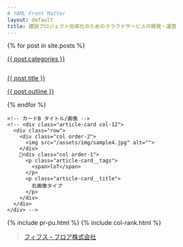 ```yaml
---
# YAML Front Matter
layout: default
title: 建設プロジェクト効率化のためのクラウドサービスの開発・運営
---
```


<!-- メインカラム -->

<div class="col-12 col-sm-7 col-md maincol">

  <!-- メインカラム中身 -->

  <div class="row">

  <!-- カードA 画像-タイトル-導入分 -->
  {% for post in site.posts %}
  <div class="pickup article-card col-12">
    <p class="article-card__tags">
      <a class="inlink" href="{{ site.url }}/{{ post.categories }}.html">{{ post.categories }}</a>
    </p>
    <a href="{{ post.url }}">
    <img src="{{ post.image }}" alt="">
    <p class="article-card__title">
      {{ post.title }}
    </p>
    <p class="article-card__info">
      {{ post.outline }}
    </p>
    </a>
  </div>
  {% endfor %}

    <!-- カードB タイトル/画像 -->
    <!-- <div class="article-card col-12">
      <div class="row">
        <div class="col order-2">
          <img src="/assets/img/sample4.jpg" alt="">
        </div>
        <div class="col order-1">
          <p class="article-card__tags">
            <span>loT</span>
          </p>
          <p class="article-card__title">
            右画像タイプ
          </p>
        </div>
      </div>
    </div> -->

  </div>
  <!-- //メインカラム中身 -->

</div>
<!-- //メインカラム 終了-->

<!-- 右カラム -->

<div class="col-sm-5 col-md-4 d-none d-sm-block subcol-right">
  <!-- 右カラム中身 -->
  <div class="row mt-15">

  {% include pr-pu.html %}
  {% include col-rank.html %}

  <div class="w-100"></div>
  <div class="col-12">
    <div class="fb-page" data-href="https://www.facebook.com/5thfloorinc/" data-tabs="" data-width="" data-height="" data-small-header="false" data-adapt-container-width="true" data-hide-cover="false" data-show-facepile="true">
      <blockquote cite="https://www.facebook.com/5thfloorinc/" class="fb-xfbml-parse-ignore"><a href="https://www.facebook.com/5thfloorinc/">フィフス・フロア株式会社</a></blockquote>
    </div>
  </div>


  </div>

</div>
